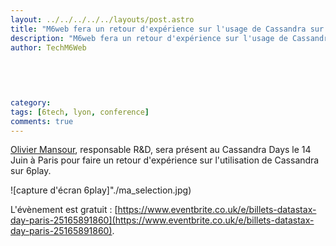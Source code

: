 ```yaml
---
layout: ../../../../../layouts/post.astro
title: "M6web fera un retour d'expérience sur l'usage de Cassandra sur 6play le 14/06/2016"
description: "M6web fera un retour d'expérience sur l'usage de Cassandra sur 6play le 14/06/2016"
author: TechM6Web
     

  
  
  
category:
tags: [6tech, lyon, conference]
comments: true
---
```



[Olivier Mansour](https://twitter.com/omansour), responsable R&D, sera présent au Cassandra Days le 14 Juin à Paris pour faire un retour d'expérience sur l'utilisation de Cassandra sur 6play.

![capture d'écran 6play]"./ma_selection.jpg)

L'évènement est gratuit : [https://www.eventbrite.co.uk/e/billets-datastax-day-paris-25165891860](https://www.eventbrite.co.uk/e/billets-datastax-day-paris-25165891860). 


